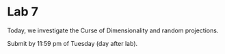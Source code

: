 # Lab 7

Today, we investigate the Curse of Dimensionality and random projections. 

Submit by 11:59 pm of Tuesday (day after lab).
